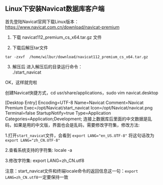 ## Linux下安装Navicat数据库客户端

首先登陆Navicat官网下载Linux版本： https://www.navicat.com.cn/download/navicat-premium

1. 下载 navicat112_premium_cs_x64.tar.gz 文件 

2. 下载后解压tar文件
```
tar -zxvf  /home/wilbur/download/navicat112_premium_cs_x64.tar.gz  
```
3. 解压后  进入解压后的目录运行命令：  
./start_navicat   

OK，这样就完啦

创建Navicat快捷方式，cd usr/share/applications，sudo vim navicat.desktop

[Desktop Entry]
Encoding=UTF-8
Name=Navicat
Comment=Navicat Premium
Exec=/opt/Navicat/start_navicat
Icon=/opt/Navicat/navicat.png
Terminal=false
StartupNotify=true
Type=Application
Categories=Application;Development;
连接上数据库后里面的中文数据是乱码，如果是用的中文版，界面也会是乱码，需要修改字符集，修改方法:

1.打开`start_navicat`文件，会看到 `export LANG="en_US.UTF-8"` 将这句话改为 `export LANG="zh_CN.UTF-8"`

2.查看系统支持的字符集: locale -a 

3.修改字符集: export LANG=zh_CN.utf8 

注意：start_navicat文件和终端locale命令的返回信息这一句：`export LANG=zh_CN.utf8`一定要保持一致